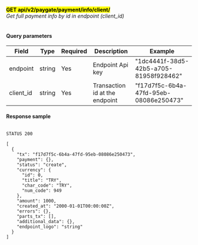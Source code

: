 **<mark>GET api/v2/paygate/payment/info/client/<br/>**
*Get full payment info by id in endpoint (client_id)<br/><br/>*

#### Query parameters

| Field     | Type          | Required | Description                    | Example                                |
|-----------|---------------|----------|--------------------------------|----------------------------------------|
| endpoint  | string <uuid> | Yes      | Endpoint Api key               | "1dc4441f-38d5-42b5-a705-81958f928462" |
| client_id | string <uuid> | Yes      | Transaction id at the endpoint | "f17d7f5c-6b4a-47fd-95eb-08086e250473" | 

#### Response sample

```

STATUS 200

[
  {
    "tx": "f17d7f5c-6b4a-47fd-95eb-08086e250473",
    "payment": {},
    "status": "create",
    "currency": {
      "id": 0,
      "title": "TRY",
      "char_code": "TRY",
      "num_code": 949
    },
    "amount": 1000,
    "created_at": "2000-01-01T00:00:00Z",
    "errors": {},
    "parts_tx": [],
    "additional_data": {},
    "endpoint_logo": "string"
  }
]
```